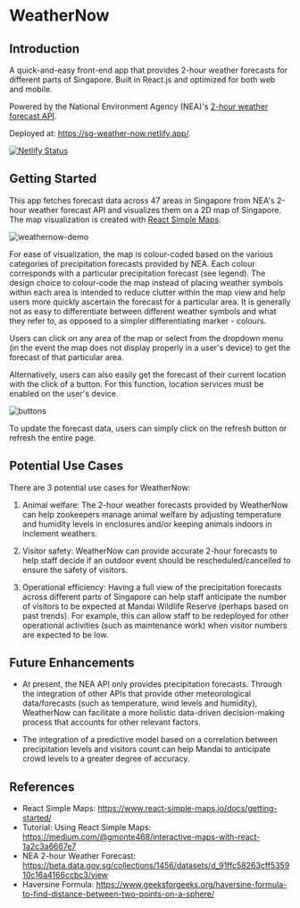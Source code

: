 # WeatherNow

## Introduction

A quick-and-easy front-end app that provides 2-hour weather forecasts for different parts of Singapore. Built in React.js and optimized for both web and mobile.

Powered by the National Environment Agency (NEA)'s [2-hour weather forecast API](https://beta.data.gov.sg/collections/1456/datasets/d_91ffc58263cff535910c16a4166ccbc3/view).

Deployed at: https://sg-weather-now.netlify.app/. 

[![Netlify Status](https://api.netlify.com/api/v1/badges/e0d3f391-f713-4d5c-8b58-6b07ad60b638/deploy-status)](https://app.netlify.com/sites/sg-weather-now/deploys)

## Getting Started

This app fetches forecast data across 47 areas in Singapore from NEA's 2-hour weather forecast API and visualizes them on a 2D map of Singapore. The map visualization is created with [React Simple Maps](https://www.react-simple-maps.io/).

![weathernow-demo](https://github.com/darrenocular/weather-now/assets/43130901/388e8474-b516-4ca7-9b4f-f532ab1ad3f1)

For ease of visualization, the map is colour-coded based on the various categories of precipitation forecasts provided by NEA. Each colour corresponds with a particular precipitation forecast (see legend). The design choice to colour-code the map instead of placing weather symbols within each area is intended to reduce clutter within the map view and help users more quickly ascertain the forecast for a particular area. It is generally not as easy to differentiate between different weather symbols and what they refer to, as opposed to a simpler differentiating marker - colours.

Users can click on any area of the map or select from the dropdown menu (in the event the map does not display properly in a user's device) to get the forecast of that particular area.

Alternatively, users can also easily get the forecast of their current location with the click of a button. For this function, location services must be enabled on the user's device.

![buttons](https://github.com/darrenocular/weather-now/assets/43130901/9e67f7a9-2d5f-4a8b-b9c8-281f6fcf993d)

To update the forecast data, users can simply click on the refresh button or refresh the entire page.

## Potential Use Cases

There are 3 potential use cases for WeatherNow:

1. Animal welfare: The 2-hour weather forecasts provided by WeatherNow can help zookeepers manage animal welfare by adjusting temperature and humidity levels in enclosures and/or keeping animals indoors in inclement weathers.

2. Visitor safety: WeatherNow can provide accurate 2-hour forecasts to help staff decide if an outdoor event should be rescheduled/cancelled to ensure the safety of visitors.

3. Operational efficiency: Having a full view of the precipitation forecasts across different parts of Singapore can help staff anticipate the number of visitors to be expected at Mandai Wildlife Reserve (perhaps based on past trends). For example, this can allow staff to be redeployed for other operational activities (such as maintenance work) when visitor numbers are expected to be low.

## Future Enhancements

- At present, the NEA API only provides precipitation forecasts. Through the integration of other APIs that provide other meteorological data/forecasts (such as temperature, wind levels and humidity), WeatherNow can facilitate a more holistic data-driven decision-making process that accounts for other relevant factors.

- The integration of a predictive model based on a correlation between precipitation levels and visitors count can help Mandai to anticipate crowd levels to a greater degree of accuracy.

## References

- React Simple Maps: https://www.react-simple-maps.io/docs/getting-started/
- Tutorial: Using React Simple Maps: https://medium.com/@gmonte468/interactive-maps-with-react-1a2c3a6667e7
- NEA 2-hour Weather Forecast: https://beta.data.gov.sg/collections/1456/datasets/d_91ffc58263cff535910c16a4166ccbc3/view
- Haversine Formula: https://www.geeksforgeeks.org/haversine-formula-to-find-distance-between-two-points-on-a-sphere/
